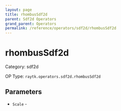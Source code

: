 ```yaml
---
layout: page
title: rhombusSdf2d
parent: Sdf2d Operators
grand_parent: Operators
permalink: /reference/operators/sdf2d/rhombusSdf2d
---
```


# rhombusSdf2d



Category: sdf2d

OP Type: `raytk.operators.sdf2d.rhombusSdf2d`

## Parameters

* `Scale` -
